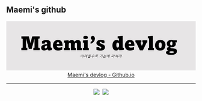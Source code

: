 ## Maemi's github

<div align='center'>

  [![Blog OG Image](/resources/2022-05-03-og-image-narrow.jpg)](https://drmaemi.github.io/)<br>[Maemi's devlog - Github.io](https://drmaemi.github.io/)
</div>

------------------------------------------
<p align='center'>
  <img src="https://github-readme-stats.vercel.app/api?username=DrMaemi&theme=algolia" width="53%">&nbsp
  <img src="https://github-readme-stats.vercel.app/api/top-langs/?username=DrMaemi&layout=compact" width="44%">
</p>